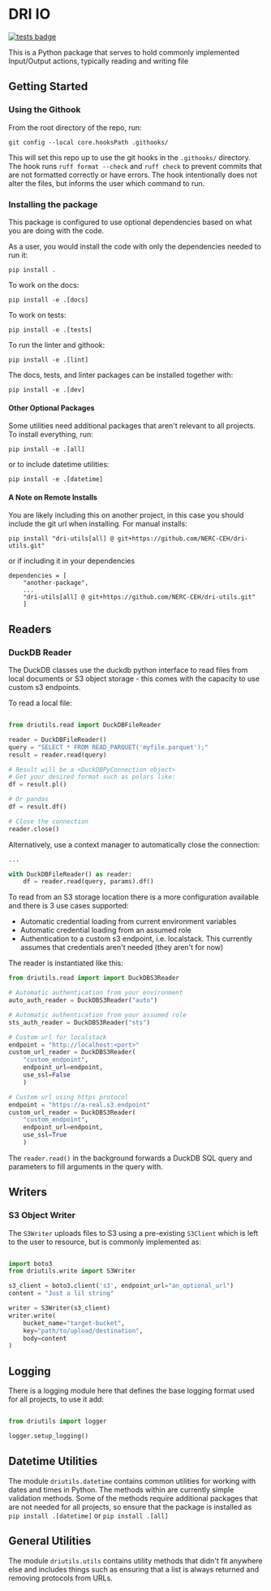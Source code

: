 # DRI IO

[![tests badge](https://github.com/NERC-CEH/dri-utils/actions/workflows/pipeline.yml/badge.svg)](https://github.com/NERC-CEH/dri-utils/actions)

This is a Python package that serves to hold commonly implemented Input/Output actions, typically reading and writing file

## Getting Started

### Using the Githook

From the root directory of the repo, run:

```
git config --local core.hooksPath .githooks/
```

This will set this repo up to use the git hooks in the `.githooks/` directory. The hook runs `ruff format --check` and `ruff check` to prevent commits that are not formatted correctly or have errors. The hook intentionally does not alter the files, but informs the user which command to run.

### Installing the package

This package is configured to use optional dependencies based on what you are doing with the code.

As a user, you would install the code with only the dependencies needed to run it:

```
pip install .
```

To work on the docs:

```
pip install -e .[docs]
```

To work on tests:

```
pip install -e .[tests]
```

To run the linter and githook:

```
pip install -e .[lint]
```

The docs, tests, and linter packages can be installed together with:

```
pip install -e .[dev]
```

#### Other Optional Packages

Some utilities need additional packages that aren't relevant to all projects. To install everything, run:

```
pip install -e .[all]
```

or to include datetime utilities:

```
pip install -e .[datetime]
```

#### A Note on Remote Installs

You are likely including this on another project, in this case you should include the git url when installing. For manual installs:
```
pip install "dri-utils[all] @ git+https://github.com/NERC-CEH/dri-utils.git"

```

or if including it in your dependencies
```
dependencies = [
    "another-package",
    ...
    "dri-utils[all] @ git+https://github.com/NERC-CEH/dri-utils.git"
    ]
```

## Readers

### DuckDB Reader
The DuckDB classes use the duckdb python interface to read files from local documents or S3 object storage - this comes with the capacity to use custom s3 endpoints.

To read a local file:
```python

from driutils.read import DuckDBFileReader

reader = DuckDBFileReader()
query = "SELECT * FROM READ_PARQUET('myfile.parquet');"
result = reader.read(query)

# Result will be a <DuckDBPyConnection object>
# Get your desired format such as polars like:
df = result.pl()

# Or pandas
df = result.df()

# Close the connection
reader.close()
```

Alternatively, use a context manager to automatically close the connection:
```python
...

with DuckDBFileReader() as reader:
    df = reader.read(query, params).df()
```

To read from an S3 storage location there is a more configuration available and there is 3 use cases supported:

* Automatic credential loading from current environment variables
* Automatic credential loading from an assumed role
* Authentication to a custom s3 endpoint, i.e. localstack. This currently assumes that credentials aren't needed (they aren't for now)

The reader is instantiated like this:
```python
from driutils.read import import DuckDBS3Reader

# Automatic authentication from your environment
auto_auth_reader = DuckDBS3Reader("auto")

# Automatic authentication from your assumed role
sts_auth_reader = DuckDBS3Reader("sts")

# Custom url for localstack
endpoint = "http://localhost:<port>"
custom_url_reader = DuckDBS3Reader(
    "custom_endpoint",
    endpoint_url=endpoint,
    use_ssl=False
    )

# Custom url using https protocol
endpoint = "https://a-real.s3.endpoint"
custom_url_reader = DuckDBS3Reader(
    "custom_endpoint",
    endpoint_url=endpoint,
    use_ssl=True
    )
```

The `reader.read()` in the background forwards a DuckDB SQL query and parameters to fill arguments in the query with.

## Writers

### S3 Object Writer

The `S3Writer` uploads files to S3 using a pre-existing `S3Client` which is left to the user to resource, but is commonly implemented as:
```python

import boto3
from driutils.write import S3Writer

s3_client = boto3.client('s3', endpoint_url="an_optional_url")
content = "Just a lil string"

writer = S3Writer(s3_client)
writer.write(
    bucket_name="target-bucket",
    key="path/to/upload/destination",
    body=content
)
```

## Logging

There is a logging module here that defines the base logging format used for all projects, to use it add:

```python

from driutils import logger

logger.setup_logging()
```

## Datetime Utilities

The module `driutils.datetime` contains common utilities for working with dates and times in Python. The methods within are currently simple validation methods. Some of the methods require additional packages that are not needed for all projects, so ensure that the package is installed as `pip install .[datetime]` or `pip install .[all]`

## General Utilities

The module `driutils.utils` contains utility methods that didn't fit anywhere else and includes things such as ensuring that a list is always returned and removing protocols from URLs.
